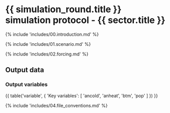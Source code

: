 # {{ simulation_round.title }} simulation protocol - {{ sector.title }}

{% include 'includes/00.introduction.md' %}

{% include 'includes/01.scenario.md' %}

{% include 'includes/02.forcing.md' %}

Output data
-----------

### Output variables

{{ table('variable', {
    'Key variables': [
        'ancold',
        'anheat',
        'btm',
        'pop'
    ]
}) }}

{% include 'includes/04.file_conventions.md' %}
